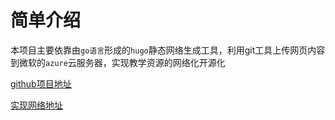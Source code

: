 # 简单介绍

本项目主要依靠由`go语言`形成的`hugo`静态网络生成工具，利用git工具上传网页内容到微软的`azure`云服务器，实现教学资源的网络化开源化

[github项目地址](https://github.com/key2moon/hugo.io)

[实现网络地址](https://agreeable-sea-03c81d300.4.azurestaticapps.net/)
